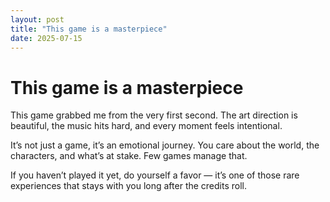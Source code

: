 ```yaml
---
layout: post
title: "This game is a masterpiece"
date: 2025-07-15
---
```


<h1>This game is a masterpiece</h1>

<p>This game grabbed me from the very first second. The art direction is beautiful, the music hits hard, and every moment feels intentional.</p>

<p>It’s not just a game, it’s an emotional journey. You care about the world, the characters, and what’s at stake. Few games manage that.</p>

<p>If you haven’t played it yet, do yourself a favor — it’s one of those rare experiences that stays with you long after the credits roll.</p>
